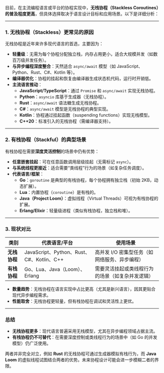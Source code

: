 目前，在主流编程语言或平台的协程实现中，**无栈协程（Stackless Coroutines）的普及程度更高**，但具体选择取决于语言设计目标和应用场景。以下是详细分析：

---

### **1. 无栈协程（Stackless）更常见的原因**
无栈协程是近年来许多现代语言的首选，主要因为：
- **轻量级**：无需为每个协程分配独立栈，内存占用更小，适合大规模并发（如数百万级并发任务）。
- **与异步编程深度整合**：天然适合 `async/await` 模型（如 JavaScript、Python、Rust、C#、Kotlin 等）。
- **编译器优化**：协程的挂起和恢复由编译器生成状态机代码，运行时开销低。
- **主流语言推动**：
  - **JavaScript/TypeScript**：通过 `Promise` 和 `async/await` 实现无栈协程。
  - **Python**：`asyncio` 库基于生成器（无栈协程）。
  - **Rust**：`async/await` 语法糖生成无栈协程。
  - **C#**：`async/await` 模型是无栈协程的典型实现。
  - **Kotlin**：协程通过挂起函数（suspending functions）实现无栈模型。
  - **C++20**：标准引入的无栈协程（需编译器支持）。

---

### **2. 有栈协程（Stackful）的典型场景**
有栈协程在需要**深度灵活控制**的场景中仍有优势：
- **任意嵌套挂起**：可在任意函数调用层级挂起（无需标记 `async`）。
- **与系统线程更接近**：适合需要“类线程”行为的场景（如复杂任务调度）。
- **代表语言/框架**：
  - **Go**：`goroutine` 是典型的有栈协程，每个协程拥有独立栈（初始 2KB，动态扩展）。
  - **Lua**：内置协程（`coroutine`）是有栈的。
  - **Java（Project Loom）**：虚拟线程（Virtual Threads）可视为有栈协程的扩展。
  - **Erlang/Elixir**：轻量级进程（类似有栈协程，独立栈和堆）。

---

### **3. 现状对比**
| **类别**       | **代表语言/平台**                          | **使用场景**                           |
|----------------|----------------------------------------|--------------------------------------|
| **无栈协程**   | JavaScript、Python、Rust、C#、Kotlin、C++ | 高并发 I/O 密集型任务（如网络服务、异步编程） |
| **有栈协程**   | Go、Lua、Java（Loom）、Erlang           | 需要灵活挂起或类线程行为的场景（如复杂并发逻辑） |

- **数量趋势**：无栈协程在语言实现中占比更高（尤其是新兴语言），因其更贴合现代异步编程需求。
- **性能取舍**：无栈协程更轻量，但有栈协程在调试和灵活性上更优。

---

### **总结**
- **无栈协程更多**：现代语言普遍采用无栈模型，尤其在异步编程领域占据主流。
- **有栈协程仍不可替代**：在需要深度控制或类线程行为的场景中（如 Go 的并发模型）仍广泛使用。

两者并非完全对立，例如 **Rust** 的无栈协程可通过生成器模拟有栈行为，而 **Java Loom** 的虚拟线程试图结合两者的优势。未来协程设计可能会进一步模糊二者的界限。